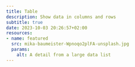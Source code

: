```yaml
---
title: Table
description: Show data in columns and rows
subtitle: true
date: 2023-10-03 20:26:57+02:00
resources:
- name: featured
  src: mika-baumeister-Wpnoqo2plFA-unsplash.jpg
  params:
    alt: A detail from a large data list
---
```

